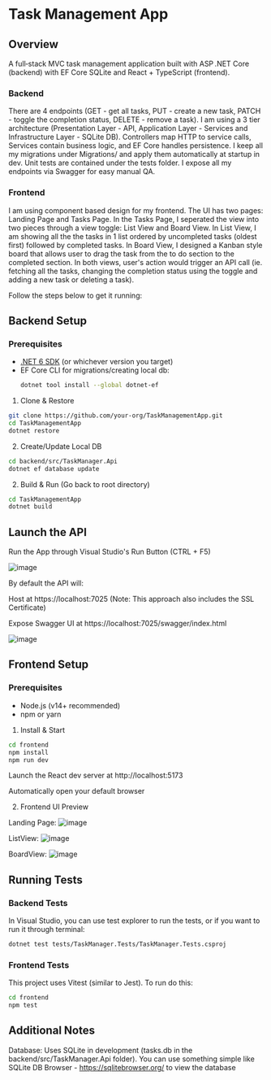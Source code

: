 # Task Management App

## Overview
A full‑stack MVC task management application built with ASP .NET Core (backend) with EF Core SQLite and React + TypeScript (frontend).

### Backend
There are 4 endpoints (GET - get all tasks, PUT - create a new task, PATCH - toggle the completion status, DELETE - remove a task). I am using a 3 tier architecture (Presentation Layer - API, Application Layer - Services and Infrastructure Layer - SQLite DB). Controllers map HTTP to service calls, Services contain business logic, and EF Core handles persistence. I keep all my migrations under Migrations/ and apply them automatically at startup in dev. Unit tests are contained under the tests folder. I expose all my endpoints via Swagger for easy manual QA.

### Frontend
I am using component based design for my frontend. The UI has two pages: Landing Page and Tasks Page. In the Tasks Page, I seperated the view into two pieces through a view toggle: List View and Board View. In List View, I am showing all the the tasks in 1 list ordered by uncompleted tasks (oldest first) followed by completed tasks. In Board View, I designed a Kanban style board that allows user to drag the task from the to do section to the completed section. In both views, user's action would trigger an API call (ie. fetching all the tasks, changing the completion status using the toggle and adding a new task or deleting a task). 

Follow the steps below to get it running:

## Backend Setup

### Prerequisites

- [.NET 6 SDK](https://dotnet.microsoft.com/download) (or whichever version you target)  
- EF Core CLI for migrations/creating local db:  
  ```bash
  dotnet tool install --global dotnet-ef
  ```

1. Clone & Restore
```bash
git clone https://github.com/your-org/TaskManagementApp.git
cd TaskManagementApp
dotnet restore
```
2. Create/Update Local DB
```bash
cd backend/src/TaskManager.Api
dotnet ef database update
```
2. Build & Run (Go back to root directory)
```bash
cd TaskManagementApp
dotnet build
```

## Launch the API

Run the App through Visual Studio's Run Button (CTRL + F5)

![image](https://github.com/user-attachments/assets/63f708ec-1d8d-48d9-b3fa-c053d4f68dc0)

By default the API will:

Host at https://localhost:7025  (Note: This approach also includes the SSL Certificate)

Expose Swagger UI at https://localhost:7025/swagger/index.html

![image](https://github.com/user-attachments/assets/97d2de14-9839-4e6b-b73f-8f411f5775af)


## Frontend Setup

### Prerequisites

- Node.js (v14+ recommended)
- npm or yarn

1. Install & Start
```bash
cd frontend
npm install
npm run dev
```
Launch the React dev server at http://localhost:5173

Automatically open your default browser

2. Frontend UI Preview


Landing Page:
![image](https://github.com/user-attachments/assets/91d71d6b-d86e-4f7d-a7e1-5116478ac7cd)



ListView:
![image](https://github.com/user-attachments/assets/54c4eb8e-0b79-4da6-9a5b-31b15c65e0f0)




BoardView:
![image](https://github.com/user-attachments/assets/fc314640-bcd9-414f-b446-397dcfcbd67a)




## Running Tests

### Backend Tests

In Visual Studio, you can use test explorer to run the tests, or if you want to run it through terminal:

```bash
dotnet test tests/TaskManager.Tests/TaskManager.Tests.csproj
```
### Frontend Tests

This project uses Vitest (similar to Jest). To run do this:

```bash
cd frontend
npm test
```

## Additional Notes
Database: Uses SQLite in development (tasks.db in the backend/src/TaskManager.Api folder). You can use something simple like SQLite DB Browser - https://sqlitebrowser.org/ to view the database

